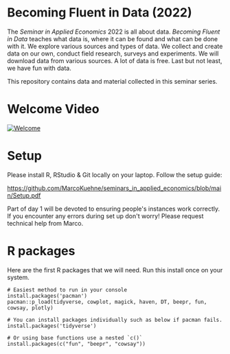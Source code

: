 # Becoming Fluent in Data (2022)

The *Seminar in Applied Economics* 2022 is all about data. *Becoming Fluent in Data* teaches what data is, where it can be found and what can be done with it. We explore various sources and types of data. We collect and create data on our own, conduct field research, surveys and experiments. We will download data from various sources. A lot of data is free. Last but not least, we have fun with data. 

This repository contains data and material collected in this seminar series. 

# Welcome Video

[![Welcome](https://i.pinimg.com/originals/34/af/16/34af16797fd08aefb9d243740c3798cb.png)](https://youtu.be/T4YRu4JrQyc)

# Setup 

Please install R, RStudio & Git locally on your laptop. Follow the setup guide:

https://github.com/MarcoKuehne/seminars_in_applied_economics/blob/main/Setup.pdf

Part of day 1 will be devoted to ensuring people's instances work correctly. If you encounter any errors during set up don't worry! Please request technical help from Marco. 

# R packages

Here are the first R packages that we will need. Run this install once on your system. 

```
# Easiest method to run in your console
install.packages('pacman')
pacman::p_load(tidyverse, cowplot, magick, haven, DT, beepr, fun, cowsay, plotly)

# You can install packages individually such as below if pacman fails.
install.packages('tidyverse')

# Or using base functions use a nested `c()`
install.packages(c("fun", "beepr", "cowsay"))
```

